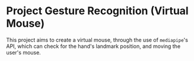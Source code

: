 # Project Gesture Recognition (Virtual Mouse)

This project aims to create a virtual mouse, through the use of `mediapipe`'s API, which can check for the hand's landmark position, and moving the user's mouse.
